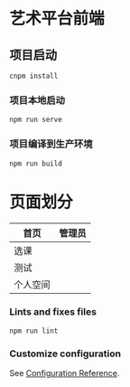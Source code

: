 # 艺术平台前端
## 项目启动
```
cnpm install
```
### 项目本地启动
```
npm run serve
```
### 项目编译到生产环境 
```
npm run build
```
# 页面划分
|  首页  | 管理员 |
|  ----  | ----  |
|  选课  |       |
|  测试  |       |
|  个人空间  |       |

### Lints and fixes files
```
npm run lint
```

### Customize configuration
See [Configuration Reference](https://cli.vuejs.org/config/).
